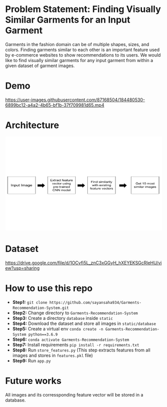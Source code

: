 # Problem Statement: Finding Visually Similar Garments for an Input Garment
Garments in the fashion domain can be of multiple shapes, sizes, and colors. Finding garments similar to
each other is an important feature used by e-commerce websites to show recommendations to its users.
We would like to find visually similar garments for any input garment from within a given dataset of garment
images.

# Demo
https://user-images.githubusercontent.com/87168504/184480530-6899bc12-a4a2-4b65-bf1b-37f709981d65.mp4

# Architecture

<img src="architecture.png" alt="drawing" width="500" height="300"/>

# Dataset
https://drive.google.com/file/d/1OCvfi5L_znC3xGGyH_hXEYEKSGcRleHU/view?usp=sharing

# How to use this repo
- **Step1:** `git clone https://github.com/sayansaha934/Garments-Recommendation-System.git`
- **Step2:** Change directory to `Garments-Recommendation-System`
- **Step3:** Create a directory `database` inside `static`
- **Step4:** Download the dataset and store all images in `static/database`
- **Step5:** Create a virtual env `conda create -n Garments-Recommendation-System python==3.6.9`
- **Step6:** `conda activate Garments-Recommendation-System`
- **Step7:** Install requirements `pip install -r requirements.txt`
- **Step8:** Run `store_features.py` (This step extracts features from all images and stores in `features.pkl` file)
- **Step9:** Run `app.py`

# Future works
All images and its corressponding feature vector will be stored in a database.
